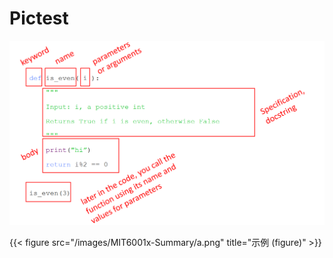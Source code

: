 # Pictest


<!--more-->
![示例](/posts/pictest/function示例.png)

{{< figure src="/images/MIT6001x-Summary/a.png" title="示例 (figure)" >}}

